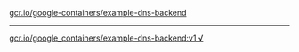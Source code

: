 [gcr.io/google-containers/example-dns-backend](https://hub.docker.com/r/anjia0532/example-dns-backend/tags/) 

----
[gcr.io/google_containers/example-dns-backend:v1 √](https://hub.docker.com/r/anjia0532/example-dns-backend/tags/)

